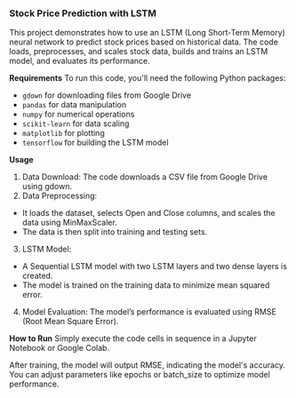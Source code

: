 ### **Stock Price Prediction with LSTM**
This project demonstrates how to use an LSTM (Long Short-Term Memory) neural network to predict stock prices based on historical data. The code loads, preprocesses, and scales stock data, builds and trains an LSTM model, and evaluates its performance.

**Requirements**
To run this code, you'll need the following Python packages:

- `gdown` for downloading files from Google Drive
- `pandas` for data manipulation
- `numpy` for numerical operations
- `scikit-learn` for data scaling
- `matplotlib` for plotting
- `tensorflow` for building the LSTM model

**Usage**
1. Data Download: The code downloads a CSV file from Google Drive using gdown.
2. Data Preprocessing:
* It loads the dataset, selects Open and Close columns, and scales the data using MinMaxScaler.
* The data is then split into training and testing sets.
3. LSTM Model:
* A Sequential LSTM model with two LSTM layers and two dense layers is created.
* The model is trained on the training data to minimize mean squared error.
4. Model Evaluation: The model’s performance is evaluated using RMSE (Root Mean Square Error).
  
**How to Run**
Simply execute the code cells in sequence in a Jupyter Notebook or Google Colab.

After training, the model will output RMSE, indicating the model's accuracy. You can adjust parameters like epochs or batch_size to optimize model performance.
